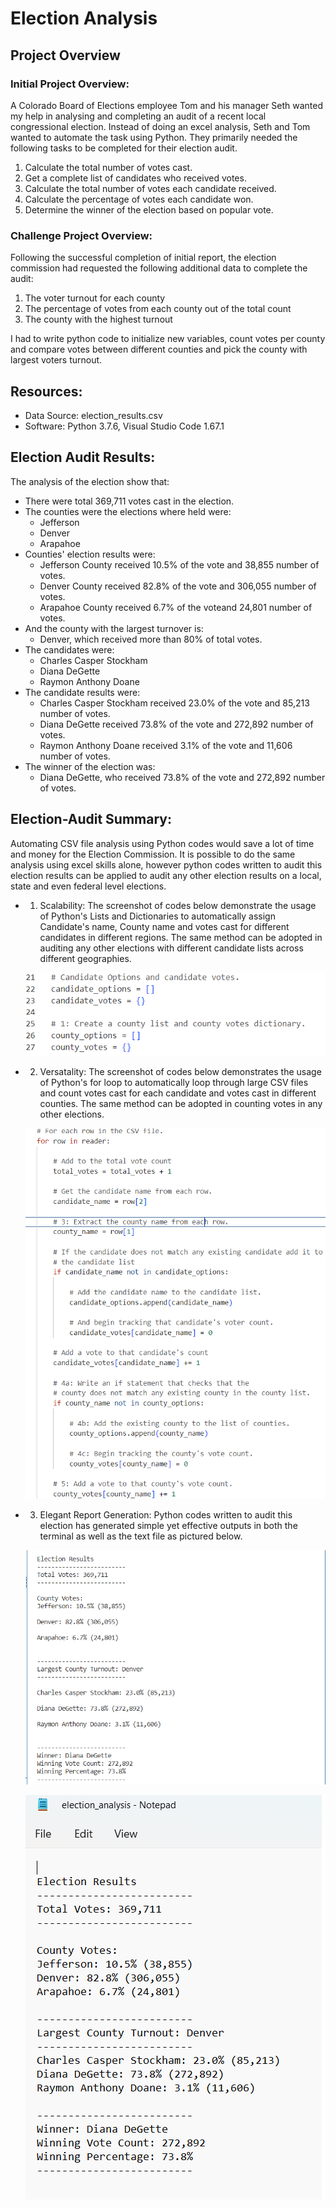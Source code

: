 # Election Analysis

## Project Overview

### Initial Project Overview:
A Colorado Board of Elections employee Tom and his manager Seth wanted my help in analysing and completing an audit of a recent local congressional election.
Instead of doing an excel analysis, Seth and Tom wanted to automate the task using Python. They primarily needed the following tasks to be completed for their election audit.

1. Calculate the total number of votes cast.
2. Get a complete list of candidates who received votes.
3. Calculate the total number of votes each candidate received.
4. Calculate the percentage of votes each candidate won.
5. Determine the winner of the election based on popular vote.

### Challenge Project Overview:
Following the successful completion of initial report, the election commission had requested the following additional data to complete the audit:

1. The voter turnout for each county
2. The percentage of votes from each county out of the total count
3. The county with the highest turnout

I had to write python code to initialize new variables, count votes per county and compare votes between different counties and pick the county with largest voters turnout.

## Resources:
- Data Source: election_results.csv
- Software: Python 3.7.6, Visual Studio Code 1.67.1

## Election Audit Results:
The analysis of the election show that:
- There were total 369,711 votes cast in the election.
- The counties were the elections where held were:
    - Jefferson
    - Denver
    - Arapahoe
- Counties' election results were:
    - Jefferson County received 10.5% of the vote and 38,855 number of votes.
    - Denver County received 82.8% of the vote and 306,055 number of votes.
    - Arapahoe County received 6.7% of the voteand 24,801 number of votes.
- And the county with the largest turnover is:
    - Denver, which received more than 80% of total votes.
- The candidates were:
    - Charles Casper Stockham
    - Diana DeGette
    - Raymon Anthony Doane
- The candidate results were:
    - Charles Casper Stockham received 23.0% of the vote and 85,213 number of votes.
    - Diana DeGette received 73.8% of the vote and 272,892 number of votes.
    - Raymon Anthony Doane received 3.1% of the vote and 11,606 number of votes.
- The winner of the election was:
    - Diana DeGette, who received 73.8% of the vote and 272,892 number of votes.

## Election-Audit Summary: 
Automating CSV file analysis using Python codes would save a lot of time and money for the Election Commission. It is possible to do the same analysis using excel skills alone, however python codes written to audit this election results can be applied to audit any other election results on a local, state and even federal level elections.


* 1. Scalability: The screenshot of codes below demonstrate the usage of Python's Lists and Dictionaries to automatically assign Candidate's name, County name and votes cast for different candidates in different regions. The same method can be adopted in auditing any other elections with different candidate lists across different geographies.

    ![Resources/Lists_and_Dictionaries.png](https://github.com/berniemanu/Election_Analysis/blob/8c0fa1d4c584dc7103ffaafa551c3cdfbad0cac8/Resources/Lists_and_Dictionaries.png)


* 2. Versatality: The screenshot of codes below demonstrates the usage of Python's for loop to automatically loop through large CSV files and count votes cast for each candidate and votes cast in different counties. The same method can be adopted in counting votes in any other elections.

    ![Resources/Automating_vote_counting.png](https://github.com/berniemanu/Election_Analysis/blob/8c0fa1d4c584dc7103ffaafa551c3cdfbad0cac8/Resources/Automating_vote_counting.png)


* 3. Elegant Report Generation: Python codes written to audit this election has generated simple yet effective outputs in both the terminal as well as the text file as pictured below.

    ![Resources/Election_results_in_Command_Line.png](https://github.com/berniemanu/Election_Analysis/blob/8c0fa1d4c584dc7103ffaafa551c3cdfbad0cac8/Resources/Election_results_in_Command_Line.png)


    ![Resources/Election_results_saved_in_Text_File.png](https://github.com/berniemanu/Election_Analysis/blob/8c0fa1d4c584dc7103ffaafa551c3cdfbad0cac8/Resources/Election_results_saved_in_Text_File.png)


